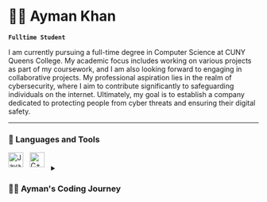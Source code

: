 # 🏄‍♂️ Ayman Khan

**`Fulltime Student`**

I am currently pursuing a full-time degree in Computer Science at CUNY Queens College. My academic focus includes working on various projects as part of my coursework, and I am also looking forward to engaging in collaborative projects. My professional aspiration lies in the realm of cybersecurity, where I aim to contribute significantly to safeguarding individuals on the internet. Ultimately, my goal is to establish a company dedicated to protecting people from cyber threats and ensuring their digital safety.

---

### 🧰 Languages and Tools

<img align="left" alt="Java" width="30px" style="padding-right:10px;" src="https://cdn.jsdelivr.net/gh/devicons/devicon/icons/java/java-original.svg"/>
<img align="left" alt="C++" width="30px" style="padding-right:10px;" src="https://cdn.jsdelivr.net/gh/devicons/devicon/icons/cplusplus/cplusplus-line.svg" />

#

<details>
 <summary><h3>👨‍💻 Ayman's Coding Journey</h3></summary>
   My coding adventure started back when I just applied for college, trying to find my way through the maze of career options out there. I knew I had to pick a path, and I've always been drawn to things that involve building and keeping things safe. That's how I stumbled into computer science, and more specifically, cybersecurity. It just felt right, so I decided to dive in.
  My first coding class was a game-changer. I absolutely loved it and knew I'd found my thing. Now, I'm all about moving forward and soaking up as much knowledge as I can in this field. There's also this dream I have – starting my own company that focuses on protecting people online. Sure, there are plenty of security services out there, but I believe I've got something different to offer. I'm really looking forward to making that dream a reality pretty soon.
